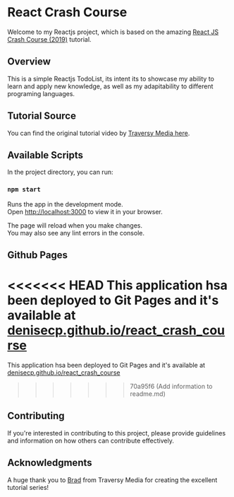 
# React Crash Course

Welcome to my Reactjs project, which is based on the amazing [React JS Crash Course (2019)](https://youtu.be/sBws8MSXN7A?si=sUvcgptOikFKtlWZ) tutorial.

## Overview

This is a simple Reactjs TodoList, its intent its to showcase my ability to learn and apply new knowledge, as well as my adapitability to different programing languages.

## Tutorial Source

You can find the original tutorial video by [Traversy Media here](https://youtu.be/sBws8MSXN7A?si=sUvcgptOikFKtlWZ).
## Available Scripts

In the project directory, you can run:

### `npm start`

Runs the app in the development mode.\
Open [http://localhost:3000](http://localhost:3000) to view it in your browser.

The page will reload when you make changes.\
You may also see any lint errors in the console.

## Github Pages

<<<<<<< HEAD
This application hsa been deployed to Git Pages and it's available at [denisecp.github.io/react_crash_course](https://denisecp.githut.io/react_crash_course)
=======
This application hsa been deployed to Git Pages and it's available at [denisecp.github.io/react_crash_course](https://denisecp.github.io/react_crash_course)
>>>>>>> 70a95f6 (Add information to readme.md)

## Contributing

If you're interested in contributing to this project, please provide guidelines and information on how others can contribute effectively.

## Acknowledgments

A huge thank you to [Brad](https://github.com/bradtraversy) from Traversy Media for creating the excellent tutorial series!
